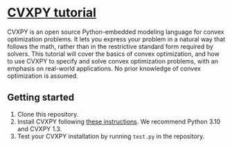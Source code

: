 # [CVXPY tutorial](https://cvxgrp.org/cvx_short_course)

CVXPY is an open source Python-embedded modeling language for convex optimization problems.
It lets you express your problem in a natural way that follows the math, rather than in the restrictive
standard form required by solvers. This tutorial will cover the basics of convex optimization, and how to
use CVXPY to specify and solve convex optimization problems, with an emphasis on real-world applications.
No prior knowledge of convex optimization is assumed.

## Getting started

1. Clone this repository.
2. Install CVXPY following [these instructions](https://www.cvxpy.org/install/index.html).
We recommend Python 3.10 and CVXPY 1.3.
3. Test your CVXPY installation by running ``test.py`` in the repository.

